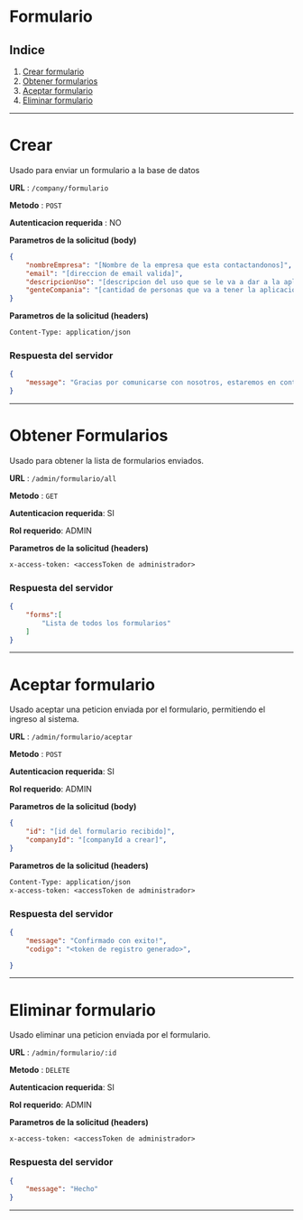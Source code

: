 # **Formulario**
## **Indice**
1. [Crear formulario](#crear)
2. [Obtener formularios](#obtener-formularios)
3. [Aceptar formulario](#aceptar-formulario)
4. [Eliminar formulario](#eliminar-formulario)
---
# Crear
Usado para enviar un formulario a la base de datos

**URL** : `/company/formulario`

**Metodo** : `POST`

**Autenticacion requerida** : NO

**Parametros de la solicitud (body)**

```json
{
    "nombreEmpresa": "[Nombre de la empresa que esta contactandonos]",
    "email": "[direccion de email valida]",
    "descripcionUso": "[descripcion del uso que se le va a dar a la aplicacion]",
    "genteCompania": "[cantidad de personas que va a tener la aplicacion]"
}
```

**Parametros de la solicitud (headers)**

```txt
Content-Type: application/json
```
### Respuesta del servidor

```json
{
    "message": "Gracias por comunicarse con nosotros, estaremos en contacto con usted"
}
```
---
# Obtener Formularios
Usado para obtener la lista de formularios enviados.

**URL** : `/admin/formulario/all`

**Metodo** : `GET`

**Autenticacion requerida**: SI

**Rol requerido**: ADMIN

**Parametros de la solicitud (headers)**

```txt
x-access-token: <accessToken de administrador>
```

### Respuesta del servidor

```json
{
    "forms":[
        "Lista de todos los formularios"
    ]
}
```
---
# Aceptar formulario
Usado aceptar una peticion enviada por el formulario, permitiendo el ingreso al sistema.

**URL** : `/admin/formulario/aceptar`

**Metodo** : `POST`

**Autenticacion requerida**: SI

**Rol requerido**: ADMIN

**Parametros de la solicitud (body)**

```json
{
    "id": "[id del formulario recibido]",
    "companyId": "[companyId a crear]",
}
```

**Parametros de la solicitud (headers)**

```txt
Content-Type: application/json
x-access-token: <accessToken de administrador>
```

### Respuesta del servidor

```json
{
    "message": "Confirmado con exito!",
    "codigo": "<token de registro generado>",

}
```
---
# Eliminar formulario
Usado eliminar una peticion enviada por el formulario.

**URL** : `/admin/formulario/:id`

**Metodo** : `DELETE`

**Autenticacion requerida**: SI

**Rol requerido**: ADMIN

**Parametros de la solicitud (headers)**

```txt
x-access-token: <accessToken de administrador>
```

### Respuesta del servidor

```json
{
    "message": "Hecho"    
}
```
---